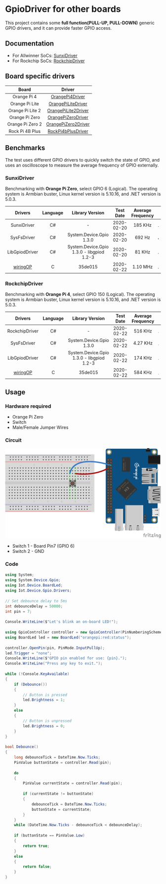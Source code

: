 # GpioDriver for other boards

This project contains some **full function(PULL-UP, PULL-DOWN)** generic GPIO drivers, and it can provide faster GPIO access.

## Documentation

* For Allwinner SoCs: [SunxiDriver](Drivers/Sunxi/README.md)
* For Rockchip SoCs: [RockchipDriver](Drivers/Rockchip/README.md)

## Board specific drivers

| Board | Driver |
| :-: | :-: |
| Orange Pi 4 | [OrangePi4Driver](./Drivers/OrangePi4Driver.cs) |
| Orange Pi Lite | [OrangePiLiteDriver](./Drivers/OrangePiLiteDriver.cs)  |
| Orange Pi Lite 2 | [OrangePiLite2Driver](./Drivers/OrangePiLite2Driver.cs) |
| Orange Pi Zero | [OrangePiZeroDriver](./Drivers/OrangePiZeroDriver.cs) |
| Orange Pi Zero 2 | [OrangePiZero2Driver](./Drivers/OrangePiZero2Driver.cs) |
| Rock Pi 4B Plus | [RockPi4bPlusDriver](./Drivers/RockPi4bPlusDriver.cs) |


## Benchmarks

The test uses different GPIO drivers to quickly switch the state of GPIO, and uses an oscilloscope to measure the average frequency of GPIO externally.

### SunxiDriver

Benchmarking with **Orange Pi Zero**, select GPIO 6 (Logical). The operating system is Armbian buster, Linux kernel version is 5.10.16, and .NET version is 5.0.3.

| Drivers| Language | Library Version | Test Date | Average Frequency |  |
| :-: | :-: | :-: | :-: | :-: | :-: |
| SunxiDriver | C# | - | 2020-02-20 | 185 KHz | ![sunxi](./imgs/SunxiDriver/sunxi.jpg) |
| SysFsDriver | C# | System.Device.Gpio 1.3.0 | 2020-02-20 | 692 Hz | ![sysfs](./imgs/SunxiDriver/sysfs.jpg) |
| LibGpiodDriver | C# | System.Device.Gpio 1.3.0 - libgpiod 1.2-3 | 2020-02-20 | 81 KHz | ![libgpiod](./imgs/SunxiDriver/libgpiod.jpg) |
| [wiringOP](https://github.com/orangepi-xunlong/wiringOP) | C | 35de015 | 2020-02-22 | 1.10 MHz | ![wiringOP](./imgs/SunxiDriver/wiringOP.jpg) |

### RockchipDriver

Benchmarking with **Orange Pi 4**, select GPIO 150 (Logical). The operating system is Armbian buster, Linux kernel version is 5.10.16, and .NET version is 5.0.3.

| Drivers| Language | Library Version | Test Date | Average Frequency |  |
| :-: | :-: | :-: | :-: | :-: | :-: |
| RockchipDriver | C# | - | 2020-02-22 | 516 KHz | ![rockchip](./imgs/RockchipDriver/rockchip.jpg) |
| SysFsDriver | C# | System.Device.Gpio 1.3.0 | 2020-02-22 | 4.27 KHz | ![sysfs](./imgs/RockchipDriver/sysfs.jpg) |
| LibGpiodDriver | C# | System.Device.Gpio 1.3.0 - libgpiod 1.2-3 | 2020-02-22 | 174 KHz | ![libgpiod](./imgs/RockchipDriver/libgpiod.jpg) |
| [wiringOP](https://github.com/orangepi-xunlong/wiringOP) | C | 35de015 | 2020-02-22 | 584 KHz | ![wiringgOP](./imgs/RockchipDriver/wiringOP.jpg) |

## Usage

### Hardware required

* Orange Pi Zero
* Switch
* Male/Female Jumper Wires

### Circuit

![circuit](opi_circuit.png)

* Switch 1 - Board Pin7 (GPIO 6)
* Switch 2 - GND

### Code

```csharp
using System;
using System.Device.Gpio;
using Iot.Device.BoardLed;
using Iot.Device.Gpio.Drivers;

// Set debounce delay to 5ms
int debounceDelay = 50000;
int pin = 7;

Console.WriteLine($"Let's blink an on-board LED!");

using GpioController controller = new GpioController(PinNumberingScheme.Board, new OrangePiZeroDriver());
using BoardLed led = new BoardLed("orangepi:red:status");

controller.OpenPin(pin, PinMode.InputPullUp);
led.Trigger = "none";
Console.WriteLine($"GPIO pin enabled for use: {pin}.");
Console.WriteLine("Press any key to exit.");

while (!Console.KeyAvailable)
{
    if (Debounce())
    {
        // Button is pressed
        led.Brightness = 1;
    }
    else
    {
        // Button is unpressed
        led.Brightness = 0;
    }
}

bool Debounce()
{
    long debounceTick = DateTime.Now.Ticks;
    PinValue buttonState = controller.Read(pin);

    do
    {
        PinValue currentState = controller.Read(pin);

        if (currentState != buttonState)
        {
            debounceTick = DateTime.Now.Ticks;
            buttonState = currentState;
        }
    }
    while (DateTime.Now.Ticks - debounceTick < debounceDelay);

    if (buttonState == PinValue.Low)
    {
        return true;
    }
    else
    {
        return false;
    }
}
```
